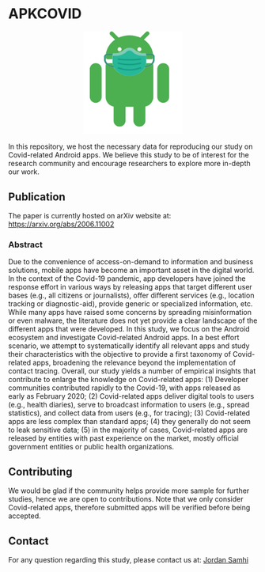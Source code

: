 # APKCOVID

<p align="center">
  <img src="https://github.com/JordanSamhi/APKCOVID/blob/master/images/apkcovid.png" width="200" alt="APKCOVID">
</p>


In this repository, we host the necessary data for reproducing our study on Covid-related Android apps.
We believe this study to be of interest for the research community and encourage researchers to explore more in-depth our work.

## Publication

The paper is currently hosted on arXiv website at: 
https://arxiv.org/abs/2006.11002

### Abstract

Due to the convenience of access-on-demand to information and business solutions, mobile apps have become an important asset in the digital world. In the context of the Covid-19 pandemic, app developers have joined the response effort in various ways by releasing apps that target different user bases (e.g., all citizens or journalists), offer different services (e.g., location tracking or diagnostic-aid), provide generic or specialized information, etc. While many apps have raised some concerns by spreading misinformation or even malware, the literature does not yet provide a clear landscape  of the different apps that were developed. In this study, we focus on the Android ecosystem and investigate Covid-related Android apps. In a best effort scenario, we attempt to systematically identify all relevant apps and study their characteristics with the objective to provide a first taxonomy of Covid-related apps, broadening the relevance beyond the implementation of contact tracing. Overall, our study yields a number of empirical insights that contribute to enlarge the knowledge on Covid-related apps:
(1) Developer communities contributed rapidly to the Covid-19, with apps released as early as February 2020; (2) Covid-related apps deliver digital tools to users (e.g., health diaries), serve to broadcast information to users (e.g., spread statistics), and collect data from users (e.g., for tracing); (3) Covid-related apps are less complex than standard apps; 
(4) they generally do not seem to leak sensitive data; (5) in the majority of cases, Covid-related apps are released by entities with past experience on the market, mostly official government entities or public health organizations.


## Contributing
We would be glad if the community helps provide more sample for further studies, hence we are open to contributions.
Note that we only consider Covid-related apps, therefore submitted apps will be verified before being accepted.

## Contact
For any question regarding this study, please contact us at:
[Jordan Samhi](mailto:jordan.samhi@uni.lu)
